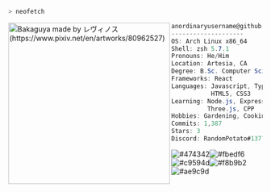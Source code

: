 ```zsh
> neofetch
```

<img align="left" src="https://i.redd.it/h7dae4o0uk461.jpg" alt="Bakaguya made by レヴィノス (https://www.pixiv.net/en/artworks/80962527)" width="320" /> 

```csharp
anordinaryusername@github
--------------------
OS: Arch Linux x86_64
Shell: zsh 5.7.1
Pronouns: He/Him
Location: Artesia, CA
Degree: B.Sc. Computer Science (ongoing)
Frameworks: React
Languages: Javascript, Typescript,
           HTML5, CSS3
Learning: Node.js, Express, PostgresSQL,
          Three.js, CPP
Hobbies: Gardening, Cooking, Gaming
Commits: 1,387
Stars: 3
Discord: RandomPotato#1377
```

![#474342](https://via.placeholder.com/15/474342/000000?text=+)![#fbedf6](https://via.placeholder.com/15/fbedf6/000000?text=+)![#c9594d](https://via.placeholder.com/15/c9594d/000000?text=+)![#f8b9b2](https://via.placeholder.com/15/f8b9b2/000000?text=+)![#ae9c9d](https://via.placeholder.com/15/ae9c9d/000000?text=+)

  
